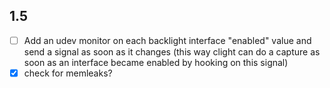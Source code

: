 ## 1.5
- [ ] Add an udev monitor on each backlight interface "enabled" value and send a signal as soon as it changes (this way clight can do a capture as soon as an interface became enabled by hooking on this signal)
- [x] check for memleaks?
